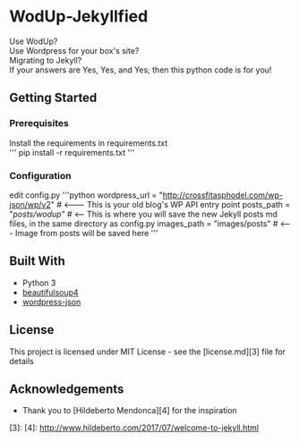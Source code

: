 # WodUp-Jekyllfied
Use WodUp?  
Use Wordpress for your box's site?  
Migrating to Jekyll?  
If your answers are Yes, Yes, and Yes; then this python code is for you!  

## Getting Started

### Prerequisites
Install the requirements in requirements.txt  
'''
pip install -r requirements.txt
'''

### Configuration
edit config.py
'''python
wordpress_url = "http://crossfitasphodel.com/wp-json/wp/v2" # <--- This is your old blog's WP API entry point
posts_path = "_posts/wodup"                                 #_ <-- This is where you will save the new Jekyll posts md files, in the same directory as config.py
images_path = "images/posts"                                # <--- Image from posts will be saved here
'''

## Built With
* Python 3
* [beautifulsoup4][1]
* [wordpress-json][2]


## License
This project is licensed under MIT License - see the [license.md][3] file for details

## Acknowledgements
* Thank you to [Hildeberto Mendonca][4] for the inspiration

[1]: https://www.crummy.com/software/BeautifulSoup/
[2]: https://github.com/stylight/python-wordpress-json
[3]:
[4]: http://www.hildeberto.com/2017/07/welcome-to-jekyll.html
